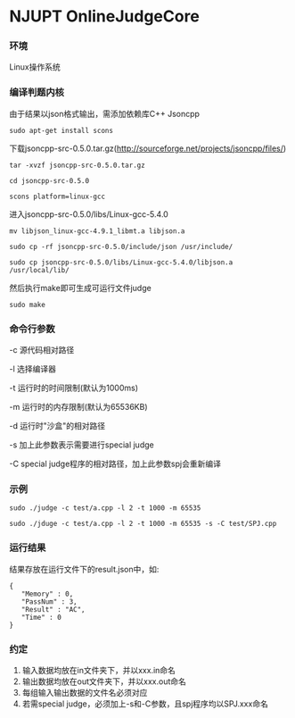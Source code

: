 # NJUPT OnlineJudgeCore #

### 环境 ###

Linux操作系统


### 编译判题内核 ###

由于结果以json格式输出，需添加依赖库C++ Jsoncpp

```
sudo apt-get install scons
```

下载jsoncpp-src-0.5.0.tar.gz(http://sourceforge.net/projects/jsoncpp/files/)

```
tar -xvzf jsoncpp-src-0.5.0.tar.gz

cd jsoncpp-src-0.5.0

scons platform=linux-gcc
```

进入jsoncpp-src-0.5.0/libs/Linux-gcc-5.4.0

```
mv libjson_linux-gcc-4.9.1_libmt.a libjson.a

sudo cp -rf jsoncpp-src-0.5.0/include/json /usr/include/

sudo cp jsoncpp-src-0.5.0/libs/Linux-gcc-5.4.0/libjson.a /usr/local/lib/
```

然后执行make即可生成可运行文件judge

```
sudo make
```

### 命令行参数 ###

-c 源代码相对路径

-l 选择编译器

-t 运行时的时间限制(默认为1000ms)

-m 运行时的内存限制(默认为65536KB)

-d 运行时"沙盒"的相对路径

-s 加上此参数表示需要进行special judge

-C special judge程序的相对路径，加上此参数spj会重新编译

### 示例 ###

```
sudo ./judge -c test/a.cpp -l 2 -t 1000 -m 65535
```

```
sudo ./jduge -c test/a.cpp -l 2 -t 1000 -m 65535 -s -C test/SPJ.cpp
```

### 运行结果 ###

结果存放在运行文件下的result.json中，如:

```
{
   "Memory" : 0,
   "PassNum" : 3,
   "Result" : "AC",
   "Time" : 0
}
```

### 约定 ###
1) 输入数据均放在in文件夹下，并以xxx.in命名
2) 输出数据均放在out文件夹下，并以xxx.out命名
3) 每组输入输出数据的文件名必须对应
4) 若需special judge，必须加上-s和-C参数，且spj程序均以SPJ.xxx命名

